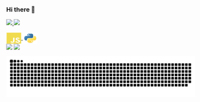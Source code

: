 ### Hi there 👋
 <div>
  <a href="https://github.com/brunodaniel">
  <img height="180em" src="https://github-readme-stats.vercel.app/api?username=brunodaniel&show_icons=true&theme=dracula&include_all_commits=true&count_private=true"/>
  <img height="180em" src="https://github-readme-stats.vercel.app/api/top-langs/?username=brunodaniel&layout=compact&langs_count=7&theme=dracula"/>
</div>
</div>
<div style="display: inline_block"><br>
  <img align="center" alt="Bruno-Js" height="30" width="40" src="https://raw.githubusercontent.com/devicons/devicon/master/icons/javascript/javascript-plain.svg">
   <img align="center" alt="Bruno-Python" height="30" width="40" src="https://raw.githubusercontent.com/devicons/devicon/master/icons/python/python-original.svg">

</div>
<div> 
  <a href = "mailto:bruno.daniel@outlook.com"><img src="https://img.shields.io/badge/-Gmail-%23333?style=for-the-badge&logo=gmail&logoColor=white" target="_blank"></a>
  <a href="https://www.linkedin.com/in/bruno-daniel/" target="_blank"><img src="https://img.shields.io/badge/-LinkedIn-%230077B5?style=for-the-badge&logo=linkedin&logoColor=white" target="_blank"></a> 
 
  ![Snake animation](https://github.com/brunodaniel/brunodaniel/blob/output/github-contribution-grid-snake.svg)
 
</div>
